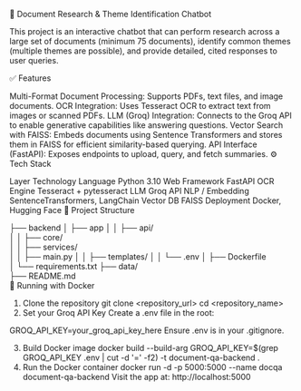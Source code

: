 📄 Document Research & Theme Identification Chatbot

This project is an interactive chatbot that can perform research across a large set of documents (minimum 75 documents), identify common themes (multiple themes are possible), and provide detailed, cited responses to user queries.

✅ Features

Multi-Format Document Processing: Supports PDFs, text files, and image documents.
OCR Integration: Uses Tesseract OCR to extract text from images or scanned PDFs.
LLM (Groq) Integration: Connects to the Groq API to enable generative capabilities like answering questions.
Vector Search with FAISS: Embeds documents using Sentence Transformers and stores them in FAISS for efficient similarity-based querying.
API Interface (FastAPI): Exposes endpoints to upload, query, and fetch summaries.
⚙️ Tech Stack

Layer	Technology
Language	Python 3.10
Web Framework	FastAPI
OCR Engine	Tesseract + pytesseract
LLM	Groq API
NLP / Embedding	SentenceTransformers, LangChain
Vector DB	FAISS
Deployment	Docker, Hugging Face
📁 Project Structure

├── backend
│   ├── app
│   │   ├── api/        
│   │   ├── core/        
│   │   ├── services/    
│   │   ├── main.py
│   │   ├── templates/
│   │   └── .env
│   ├── Dockerfile       
│   └── requirements.txt 
├── data/                
├── README.md           
🐳 Running with Docker

1. Clone the repository
git clone <repository_url>
cd <repository_name>
2. Set your Groq API Key
Create a .env file in the root:

GROQ_API_KEY=your_groq_api_key_here
Ensure .env is in your .gitignore.

3. Build Docker image
docker build --build-arg GROQ_API_KEY=$(grep GROQ_API_KEY .env | cut -d '=' -f2) -t document-qa-backend .
4. Run the Docker container
docker run -d -p 5000:5000 --name docqa document-qa-backend
Visit the app at: http://localhost:5000 
